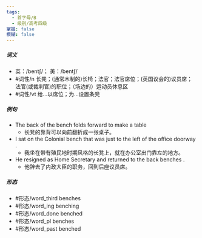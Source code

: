 ```yaml
---
tags:
  - 首字母/B
  - 级别/高考四级
掌握: false
模糊: false
---
```

##### 词义
- 英：/bentʃ/； 美：/bentʃ/
- #词性/n  长凳；(通常木制的)长椅；法官；法官席位；(英国议会的)议员席；法官(或裁判官)的职位；（场边的）运动员休息区
- #词性/vt  给…以席位；为…设置条凳
##### 例句
- The back of the bench folds forward to make a table
	- 长凳的靠背可以向前翻折成一张桌子。
- I sat on the Colonial bench that was just to the left of the office doorway .
	- 我坐在带有殖民地时期风格的长凳上，就在办公室出门靠左的地方。
- He resigned as Home Secretary and returned to the back benches .
	- 他辞去了内政大臣的职务，回到后座议员席。
##### 形态
- #形态/word_third benches
- #形态/word_ing benching
- #形态/word_done benched
- #形态/word_pl benches
- #形态/word_past benched
